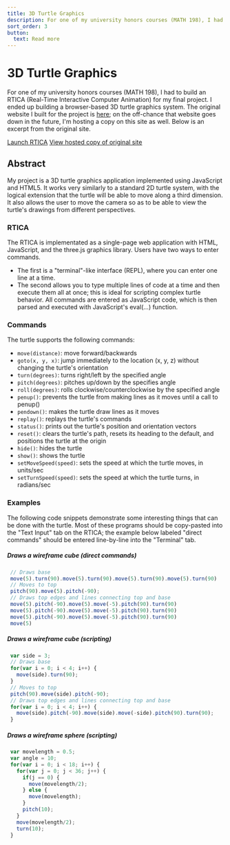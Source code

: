 ```yaml
---
title: 3D Turtle Graphics
description: For one of my university honors courses (MATH 198), I had to build an RTICA (Real-Time Interactive Computer Animation) for my final project. I ended up building a browser-based 3D turtle graphics system. This was my first real foray into JavaScript, and I'm very proud of the resulting product.
sort_order: 3
button:
  text: Read more
---
```


# 3D Turtle Graphics

For one of my university honors courses (MATH 198), I had to build an RTICA
(Real-Time Interactive Computer Animation) for my final project. I ended up
building a browser-based 3D turtle graphics system. The original website I built
for the project is [here](http://new.math.uiuc.edu/math198/MA198-2015/nwalter2/index.html);
on the off-chance that website goes down in the future, I'm hosting a copy on
this site as well. Below is an excerpt from the original site.

<a class="btn btn-primary btn-raised" href="/files/projects/turtle/files/project/src/">Launch RTICA</a>
<a class="btn btn-raised" href="/files/projects/turtle/" style="white-space:normal;">View hosted copy of original site</a>

## Abstract

My project is a 3D turtle graphics application implemented using JavaScript and
HTML5. It works very similarly to a standard 2D turtle system, with the logical
extension that the turtle will be able to move along a third dimension. It also
allows the user to move the camera so as to be able to view the turtle's
drawings from different perspectives.

### RTICA

The RTICA is implementated as a single-page web application with HTML, JavaScript,
and the three.js graphics library. Users have two ways to enter commands.

 - The first is a "terminal"-like interface (REPL), where you can enter one line at a time.
 - The second allows you to type multiple lines of code at a time and then execute
 them all at once; this is ideal for scripting complex turtle behavior. All
 commands are entered as JavaScript code, which is then parsed and executed with
 JavaScript's eval(...) function.

### Commands

The turtle supports the following commands:

 - `move(distance)`: move forward/backwards
 - `goto(x, y, x)`: jump immediately to the location (x, y, z) without changing the turtle's orientation
 - `turn(degrees)`: turns right/left by the specified angle
 - `pitch(degrees)`: pitches up/down by the specifies angle
 - `roll(degrees)`: rolls clockwise/counterclockwise by the specified angle
 - `penup()`: prevents the turtle from making lines as it moves until a call to penup()
 - `pendown()`: makes the turtle draw lines as it moves
 - `replay()`: replays the turtle's commands
 - `status()`: prints out the turtle's position and orientation vectors
 - `reset()`: clears the turtle's path, resets its heading to the default, and positions the turtle at the origin
 - `hide()`: hides the turtle
 - `show()`: shows the turtle
 - `setMoveSpeed(speed)`: sets the speed at which the turtle moves, in units/sec
 - `setTurnSpeed(speed)`: sets the speed at which the turtle turns, in radians/sec

### Examples

The following code snippets demonstrate some interesting things that can be done
with the turtle. Most of these programs should be copy-pasted into the
"Text Input" tab on the RTICA; the example below labeled "direct commands"
should be entered line-by-line into the "Terminal" tab.

##### Draws a wireframe cube (direct commands)

```js
 // Draws base
 move(5).turn(90).move(5).turn(90).move(5).turn(90).move(5).turn(90)
 // Moves to top
 pitch(90).move(5).pitch(-90);
 // Draws top edges and lines connecting top and base
 move(5).pitch(-90).move(5).move(-5).pitch(90).turn(90)
 move(5).pitch(-90).move(5).move(-5).pitch(90).turn(90)
 move(5).pitch(-90).move(5).move(-5).pitch(90).turn(90)
 move(5)
```

##### Draws a wireframe cube (scripting)

```js
 var side = 3;
 // Draws base
 for(var i = 0; i < 4; i++) {
   move(side).turn(90);
 }
 // Moves to top
 pitch(90).move(side).pitch(-90);
 // Draws top edges and lines connecting top and base
 for(var i = 0; i < 4; i++) {
   move(side).pitch(-90).move(side).move(-side).pitch(90).turn(90);
 }
```

##### Draws a wireframe sphere (scripting)

```js
 var movelength = 0.5;
 var angle = 10;
 for(var i = 0; i < 18; i++) {
   for(var j = 0; j < 36; j++) {
     if(j == 0) {
       move(movelength/2);
     } else {
       move(movelength);
     }
     pitch(10);
   }
   move(movelength/2);
   turn(10);
 }
```
